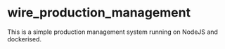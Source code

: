 # wire_production_management
This is a simple production management system running on NodeJS and dockerised. 
